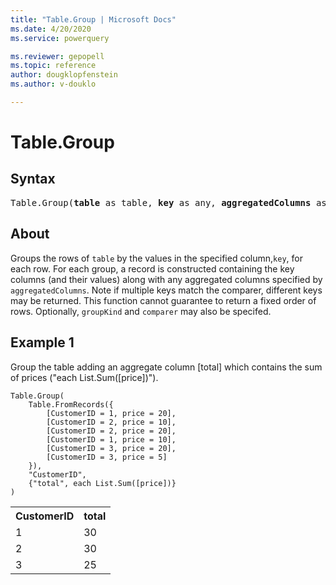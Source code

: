 ```yaml
---
title: "Table.Group | Microsoft Docs"
ms.date: 4/20/2020
ms.service: powerquery

ms.reviewer: gepopell
ms.topic: reference
author: dougklopfenstein
ms.author: v-douklo

---
```

# Table.Group

## Syntax

<pre>
Table.Group(<b>table</b> as table, <b>key</b> as any, <b>aggregatedColumns</b> as list, optional <b>groupKind</b> as nullable number, optional <b>comparer</b> as nullable function) as table 
</pre>
  
## About  
Groups the rows of `table` by the values in the specified column,`key`, for each row. For each group, a record is constructed containing the key columns (and their values) along with any aggregated columns specified by `aggregatedColumns`. Note if multiple keys match the comparer, different keys may be returned. This function cannot guarantee to return a fixed order of rows. Optionally, `groupKind` and `comparer` may also be specifed. 

## Example 1
Group the table adding an aggregate column [total] which contains the sum of prices ("each List.Sum([price])").

```powerquery-m
Table.Group(
    Table.FromRecords({
        [CustomerID = 1, price = 20],
        [CustomerID = 2, price = 10],
        [CustomerID = 2, price = 20],
        [CustomerID = 1, price = 10],
        [CustomerID = 3, price = 20],
        [CustomerID = 3, price = 5]
    }),
    "CustomerID",
    {"total", each List.Sum([price])}
)
```

<table> <tr> <th>CustomerID</th> <th>total</th> </tr> <tr> <td>1</td> <td>30</td> </tr> <tr> <td>2</td> <td>30</td> </tr> <tr> <td>3</td> <td>25</td> </tr> </table>
